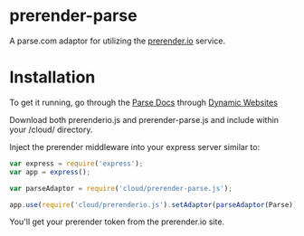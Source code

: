 prerender-parse
===============

A parse.com adaptor for utilizing the [prerender.io](https://prerender.io) service.

Installation
============

To get it running, go through the [Parse Docs](https://parse.com/docs/hosting_guide#started) through [Dynamic Websites](https://parse.com/docs/hosting_guide#webapp)

Download both prerenderio.js and prerender-parse.js and include within your /cloud/ directory.

Inject the prerender middleware into your express server similar to:

````javascript
var express = require('express');
var app = express();

var parseAdaptor = require('cloud/prerender-parse.js');

app.use(require('cloud/prerenderio.js').setAdaptor(parseAdaptor(Parse)).set('prerenderToken','YOUR_TOKEN'));

````

You'll get your prerender token from the prerender.io site.
